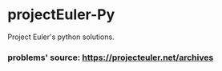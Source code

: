 # projectEuler-Py
Project Euler's python solutions. 
### problems' source: https://projecteuler.net/archives 
